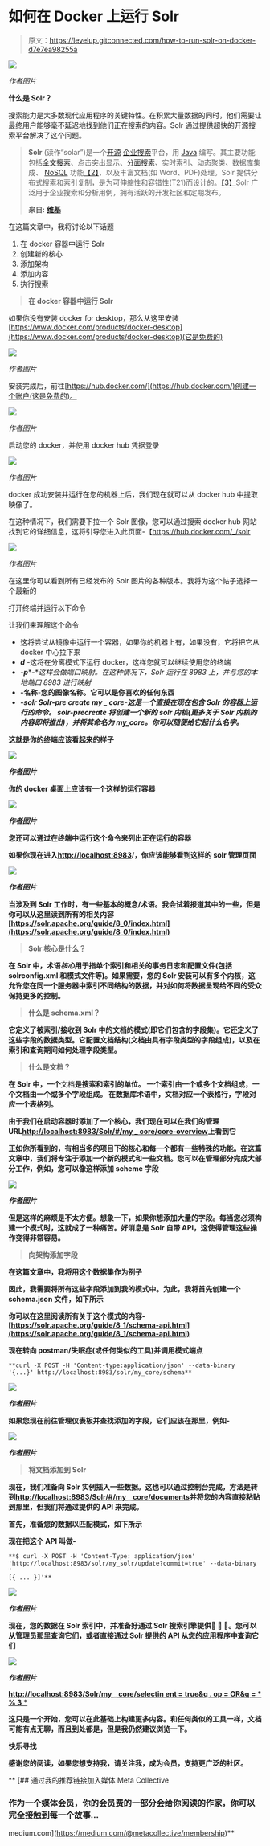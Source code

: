 # 如何在 Docker 上运行 Solr

> 原文：<https://levelup.gitconnected.com/how-to-run-solr-on-docker-d7e7ea98255a>

![](img/e6ae6952d2f2acfb6114846b1b56ff6f.png)

*作者图片*

**什么是 Solr？**

搜索能力是大多数现代应用程序的关键特性。在积累大量数据的同时，他们需要让最终用户能够毫不延迟地找到他们正在搜索的内容。Solr 通过提供超快的开源搜索平台解决了这个问题。

> **Solr** (读作“solar”)是一个[开源](https://en.wikipedia.org/wiki/Open-source_software) [企业搜索](https://en.wikipedia.org/wiki/Enterprise_search)平台，用 [Java](https://en.wikipedia.org/wiki/Java_(programming_language)) 编写。其主要功能包括[全文搜索](https://en.wikipedia.org/wiki/Full_text_search)、点击突出显示、[分面搜索](https://en.wikipedia.org/wiki/Faceted_search)、实时索引、动态聚类、数据库集成、 [NoSQL](https://en.wikipedia.org/wiki/NoSQL) 功能[【2】](https://en.wikipedia.org/wiki/Apache_Solr#cite_note-2)，以及丰富文档(如 Word、PDF)处理。Solr 提供分布式搜索和索引复制，是为可伸缩性和容错性(T21)而设计的。[【3】](https://en.wikipedia.org/wiki/Apache_Solr#cite_note-3)Solr 广泛用于企业搜索和分析用例，拥有活跃的开发社区和定期发布。
> 
> **来自:** [**维基**](https://en.wikipedia.org/wiki/Apache_Solr)

在这篇文章中，我将讨论以下话题

1.  在 docker 容器中运行 Solr
2.  创建新的核心
3.  添加架构
4.  添加内容
5.  执行搜索

> **在 docker 容器中运行 Solr**

如果你没有安装 docker for desktop，那么从这里安装[https://www.docker.com/products/docker-desktop](https://www.docker.com/products/docker-desktop)(它是免费的)

![](img/034a53cb202533994bf42030c1074fd7.png)

*作者图片*

安装完成后，前往[https://hub.docker.com/](https://hub.docker.com/)创建一个账户(这是免费的)。

![](img/a4c8ae22d6f1064ee4daf710a8429fd9.png)

*作者图片*

启动您的 docker，并使用 docker hub 凭据登录

![](img/0864b3d576c0ab1ef9c7f2515c91285b.png)

*作者图片*

docker 成功安装并运行在您的机器上后，我们现在就可以从 docker hub 中提取映像了。

在这种情况下，我们需要下拉一个 Solr 图像，您可以通过搜索 docker hub 网站找到它的详细信息，这将引导您进入此页面-【https://hub.docker.com/_/solr 

![](img/1c8be099668ca4a4295f2026231b6dc1.png)

*作者图片*

在这里你可以看到所有已经发布的 Solr 图片的各种版本。我将为这个帖子选择一个最新的

打开终端并运行以下命令

让我们来理解这个命令

*   这将尝试从镜像中运行一个容器，如果你的机器上有，如果没有，它将把它从 docker 中心拉下来
*   ***d*** -这将在分离模式下运行 docker，这样您就可以继续使用您的终端
*   ***-p****-**这样会做端口映射。在这种情况下，Solr 运行在 8983 上，并与您的本地端口 8983 进行映射*
*   ****-名称****-**您的图像名称。它可以是你喜欢的任何东西**
*   *****-solr Solr-pre create my _ core****-**这是一个直接在现在包含 Solr 的容器上运行的命令。
    *solr-precreate* 将创建一个新的 solr 内核(更多关于 Solr 内核的内容即将推出)，并将其命名为 my_core。你可以随便给它起什么名字。***

**这就是你的终端应该看起来的样子**

**![](img/34e1af2e51f8b5a0790d0d6853cb69ae.png)**

***作者图片***

**你的 docker 桌面上应该有一个这样的运行容器**

**![](img/ba8408c24dcc112949624c23591235f6.png)**

***作者图片***

**您还可以通过在终端中运行这个命令来列出正在运行的容器**

**如果你现在进入[http://localhost:8983](http://localhost:8983/solr/#/)/，你应该能够看到这样的 solr 管理页面**

**![](img/d1ff0199a330b8a7ed6f0c2816cad23a.png)**

***作者图片***

**当涉及到 Solr 工作时，有一些基本的概念/术语。我会试着报道其中的一些，但是你可以从这里读到所有的相关内容[https://solr.apache.org/guide/8_0/index.html](https://solr.apache.org/guide/8_0/index.html)**

> **Solr 核心是什么？**

**在 Solr 中，术语*核心*用于指单个索引和相关的事务日志和配置文件(包括 solrconfig.xml 和模式文件等)。如果需要，您的 Solr 安装可以有多个内核，这允许您在同一个服务器中索引不同结构的数据，并对如何将数据呈现给不同的受众保持更多的控制。**

> **什么是 schema.xml？**

**它定义了被索引/接收到 Solr 中的文档的模式(即它们包含的字段集)。它还定义了这些字段的数据类型。它配置文档结构(文档由具有字段类型的字段组成)，以及在索引和查询期间如何处理字段类型。**

> **什么是文档？**

**在 Solr 中，一个**文档**是搜索和索引的单位。
**一个索引由一个或多个文档组成，一个文档由一个或多个字段组成。** 在数据库术语中，文档对应一个表格行，字段对应一个表格列。**

**由于我们在启动容器时添加了一个核心，我们现在可以在我们的管理 URL[http://localhost:8983/Solr/#/my _ core/core-overview](http://localhost:8983/solr/#/my_core/core-overview)上看到它**

**正如你所看到的，有相当多的项目下的核心和每一个都有一些特殊的功能。在这篇文章中，我们将专注于添加一个新的模式和一些文档。您可以在管理部分完成大部分工作，例如，您可以像这样添加 scheme 字段**

**![](img/99b6be67f41b195956cf9818ded73a6c.png)**

***作者图片***

**但是这样的麻烦是不太方便。想象一下，如果你想添加大量的字段。每当您必须构建一个模式时，这就成了一种痛苦。好消息是 Solr 自带 API，这使得管理这些操作变得非常容易。**

> **向架构添加字段**

**在这篇文章中，我将用这个数据集作为例子**

**因此，我需要将所有这些字段添加到我的模式中。为此，我将首先创建一个 schema.json 文件，如下所示**

**你可以在这里阅读所有关于这个模式的内容-[https://solr.apache.org/guide/8_1/schema-api.html](https://solr.apache.org/guide/8_1/schema-api.html)**

**现在转向 postman/失眠症(或任何类似的工具)并调用模式端点**

```
**curl -X POST -H 'Content-type:application/json' --data-binary '{...}' http://localhost:8983/solr/my_core/schema**
```

**![](img/806f50f7f45b0397b72c26e4cce6353d.png)**

***作者图片***

**如果您现在前往管理仪表板并查找添加的字段，它们应该在那里，例如-**

**![](img/a4c2565f0c0eec3af0baf5c83b11e989.png)**

***作者图片***

> **将文档添加到 Solr**

**现在，我们准备向 Solr 实例插入一些数据。这也可以通过控制台完成，方法是转到[http://localhost:8983/Solr/#/my _ core/documents](http://localhost:8983/solr/#/my_core/documents)并将您的内容直接粘贴到那里，但我们将通过提供的 API 来完成。**

**首先，准备您的数据以匹配模式，如下所示**

**现在把这个 API 叫做-**

```
**$ curl -X POST -H 'Content-Type: application/json' 'http://localhost:8983/solr/my_solr/update?commit=true' --data-binary '
[{ ... }]'**
```

**![](img/87431e1b172a1f016d77f01532cfcda7.png)**

***作者图片***

**现在，您的数据在 Solr 索引中，并准备好通过 Solr 搜索引擎提供🎉 🎉 🎉。您可以从管理员那里查询它们，或者直接通过 Solr 提供的 API 从您的应用程序中查询它们**

**![](img/5cb65ee066c44ea5b5a3a81358032234.png)**

***作者图片***

**[http://localhost:8983/Solr/my _ core/selectin ent = true&q . op = OR&q = * % 3 *](http://localhost:8983/solr/my_core/select?indent=true&q.op=OR&q=*%3A*)**

**这只是一个开始，您可以在此基础上构建更多内容。和任何类似的工具一样，文档可能有点无聊，而且到处都是，但是我仍然建议浏览一下。**

**快乐寻找**

**感谢您的阅读，如果您想支持我，请关注我，成为会员，支持更广泛的社区。**

**[](https://medium.com/@metacollective/membership) [## 通过我的推荐链接加入媒体 Meta Collective

### 作为一个媒体会员，你的会员费的一部分会给你阅读的作家，你可以完全接触到每一个故事…

medium.com](https://medium.com/@metacollective/membership)**